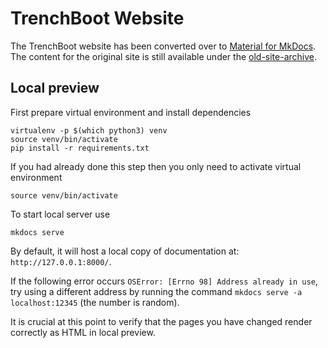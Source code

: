 # TrenchBoot Website

The TrenchBoot website has been converted over to
[Material for MkDocs](https://squidfunk.github.io/mkdocs-material/). The
content for the original site is still available under the
[old-site-archive](https://github.com/TrenchBoot/TrenchBoot.github.io/tree/old-site-archive).

## Local preview

First prepare virtual environment and install dependencies

```shell
virtualenv -p $(which python3) venv
source venv/bin/activate
pip install -r requirements.txt
```

If you had already done this step then you only need to activate virtual
environment

```shell
source venv/bin/activate
```

To start local server use

```shell
mkdocs serve
```

By default, it will host a local copy of documentation at:
`http://127.0.0.1:8000/`.

If the following error occurs `OSError: [Errno 98] Address already in use`, try
using a different address by running the command `mkdocs serve -a
localhost:12345` (the number is random).

It is crucial at this point to verify that the pages you have changed
render correctly as HTML in local preview.
